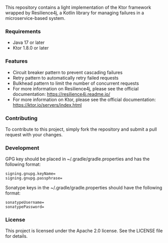This repository contains a light implementation of the Ktor framework wrapped by Resilience4j, a Kotlin library for managing failures in a microservice-based system.

### Requirements
- Java 17 or later
- Ktor 1.8.0 or later

### Features
- Circuit breaker pattern to prevent cascading failures
- Retry pattern to automatically retry failed requests
- Bulkhead pattern to limit the number of concurrent requests
- For more information on Resilience4j, please see the official documentation: https://resilience4j.readme.io/
- For more information on Ktor, please see the official documentation: https://ktor.io/servers/index.html

### Contributing
To contribute to this project, simply fork the repository and submit a pull request with your changes.

### Development
GPG key should be placed in ~/.gradle/gradle.properties and has the following format:
```
signing.gnupg.keyName=
signing.gnupg.passphrase=
```

Sonatype keys in the ~/.gradle/gradle.properties should have the following format:
```
sonatypeUsername=
sonatypePassword=
```
### License
This project is licensed under the Apache 2.0 license. See the LICENSE file for details.